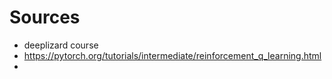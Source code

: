 # Sources
* deeplizard course
* https://pytorch.org/tutorials/intermediate/reinforcement_q_learning.html
* 